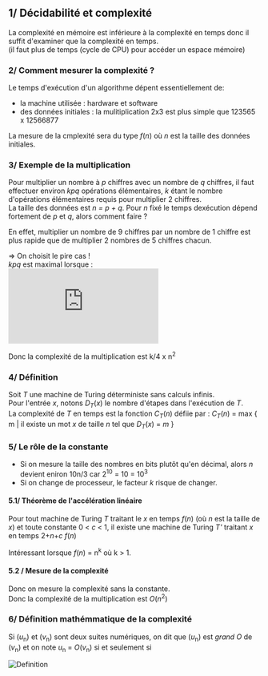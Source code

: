 ## 1/ Décidabilité et complexité  

La complexité en mémoire est inférieure à la complexité en temps donc il suffit d'examiner que la complexité en temps.  
(il faut plus de temps (cycle de CPU) pour accéder un espace mémoire)  

### 2/ Comment mesurer la complexité ?

Le temps d'exécution d'un algorithme dépent essentiellement de:
- la machine utilisée : hardware et software
- des données initiales : la mulitiplication 2x3 est plus simple que 123565 x 12566877  

La mesure de la cmplexité sera du type _f_(_n_) où _n_ est la taille des données initiales. 

### 3/ Exemple de la multiplication

Pour multiplier un nombre à  _p_ chiffres avec un nombre de _q_ chiffres, il faut effectuer environ _kpq_ opérations élémentaires, _k_ étant le nombre d'opérations élémentaires requis pour multiplier 2 chiffres.  
La taille des données est _n = p + q_. Pour _n_ fixé le temps dexécution dépend fortement de _p_ et _q_, alors comment faire ?  

En effet, multiplier un nombre de 9 chiffres par un nombre de 1 chiffre est plus rapide que de multiplier 2 nombres de 5 chiffres chacun. 

=> On choisit le pire cas !   
_kpq_ est maximal lorsque :  
![\Large p=q=\frac{n}{2}](https://latex.codecogs.com/svg.latex?p%3Dq%3D%5Cfrac%7Bn%7D%7B2%7D)  

Donc la complexité de la multiplication est k/4 x n<sup>2</sup>

### 4/ Définition

Soit _T_ une machine de Turing déterministe sans calculs infinis.  
Pour l'entrée _x_, notons _D_<sub><i>T</i></sub>(_x_) le nombre d'étapes dans l'exécution de _T_.  
La complexité de _T_ en temps est la fonction _C_<sub><i>T</i></sub>(_n_) défiie par : 
_C_<sub><i>T</i></sub>(_n_)  = max { m | il existe un mot _x_ de taille _n_ tel que _D_<sub><i>T</i></sub>(_x_) = _m_ }

### 5/ Le rôle de la constante

- Si on mesure la taille des nombres en bits plutôt qu'en décimal, alors _n_ devient eniron 10n/3 car 2<sup>10</sup> = 10 = 10<sup>3</sup> 
- Si on change de processeur, le facteur _k_ risque de changer.  

#### 5.1/ Théorème de l'accélération linéaire

Pour tout machine de Turing _T_ traitant le _x_ en temps _f_(_n_) (où _n_ est la taille de _x_) et toute constante 0 < _c_ < 1, il existe une machine de Turing _T'_ traitant _x_ en temps 2+_n_+_c_ _f_(_n_)  

Intéressant lorsque _f_(_n_) = n<sup>k</sup> où k > 1. 

#### 5.2 / Mesure de la complexité 

Donc on mesure la complexité sans la constante.  
Donc la complexité de la multiplication est _O_(_n_<sup>2</sup>)  


### 6/ Définition mathémmatique de la complexité

Si (_u_<sub>n</sub>) et (_v_<sub>n</sub>) sont deux suites numériques, on dit que (_u_<sub>n</sub>) est _grand O_ de (_v_<sub>n</sub>) et on note _u_<sub>n</sub> = _O_(_v_<sub>n</sub>) si et seulement si

![Definition](https://latex.codecogs.com/svg.latex?%5Cexists%20M%20%5Cin%20%5Cmathbb%7BR%7D%5E%7B+%7D%20,%20%5Cexists%20n_%7Bo%7D%20%5Cin%20%5Cmathbb%7BN%7D,%20%5Cforall%20n%20>%20n_%7Bo%7D,%20%5Cmid%20u_%7Bn%7D%20%5Cmid%20%5Cleqslant%20n%20%5Cmid%20v_%7Bn%7D%20%5Cmid)











